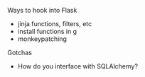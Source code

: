 

Ways to hook into Flask

* jinja functions, filters, etc
* install functions in g
* monkeypatching 


Gotchas

* How do you interface with SQLAlchemy?




